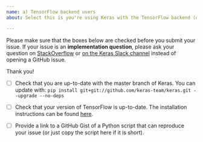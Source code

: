 ```yaml
---
name: a) TensorFlow backend users
about: Select this is you're using Keras with the TensorFlow backend (default).

---
```


Please make sure that the boxes below are checked before you submit your issue.
If your issue is an **implementation question**, please ask your question on [StackOverflow](http://stackoverflow.com/questions/tagged/keras) or [on the Keras Slack channel](https://keras-slack-autojoin.herokuapp.com/) instead of opening a GitHub issue.

Thank you!

- [ ] Check that you are up-to-date with the master branch of Keras. You can update with:
`pip install git+git://github.com/keras-team/keras.git --upgrade --no-deps`

- [ ] Check that your version of TensorFlow is up-to-date. The installation instructions can be found [here](https://www.tensorflow.org/get_started/os_setup).

- [ ] Provide a link to a GitHub Gist of a Python script that can reproduce your issue (or just copy the script here if it is short).
